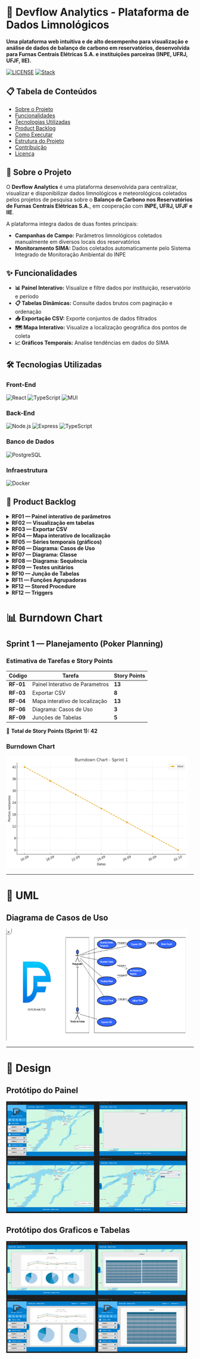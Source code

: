# 🌊 Devflow Analytics - Plataforma de Dados Limnológicos

**Uma plataforma web intuitiva e de alto desempenho para visualização e análise de dados de balanço de carbono em reservatórios, desenvolvida para Furnas Centrais Elétricas S.A. e instituições parceiras (INPE, UFRJ, UFJF, IIE).**

[![LICENSE](https://img.shields.io/badge/license-MIT-lightgrey.svg)](https://choosealicense.com/licenses/mit/)
[![Stack](https://img.shields.io/badge/Stack-React%20%2B%20Node.js%20%2B%20PostgreSQL-blue)](https://github.com/seu-usuario/prj_2dsm)

## 📋 Tabela de Conteúdos

- [Sobre o Projeto](#-sobre-o-projeto)
- [Funcionalidades](#-funcionalidades)
- [Tecnologias Utilizadas](#-tecnologias-utilizadas)
- [Product Backlog](#-product-backlog)
- [Como Executar](#-como-executar)
- [Estrutura do Projeto](#-estrutura-do-projeto)
- [Contribuição](#-contribuição)
- [Licença](#-licença)

## 🚀 Sobre o Projeto

O **Devflow Analytics** é uma plataforma desenvolvida para centralizar, visualizar e disponibilizar dados limnológicos e meteorológicos coletados pelos projetos de pesquisa sobre o **Balanço de Carbono nos Reservatórios de Furnas Centrais Elétricas S.A.**, em cooperação com **INPE, UFRJ, UFJF e IIE**.

A plataforma integra dados de duas fontes principais:
- **Campanhas de Campo:** Parâmetros limnológicos coletados manualmente em diversos locais dos reservatórios
- **Monitoramento SIMA:** Dados coletados automaticamente pelo Sistema Integrado de Monitoração Ambiental do INPE

## ✨ Funcionalidades

- **📊 Painel Interativo:** Visualize e filtre dados por instituição, reservatório e período
- **📋 Tabelas Dinâmicas:** Consulte dados brutos com paginação e ordenação
- **📥 Exportação CSV:** Exporte conjuntos de dados filtrados
- **🗺️ Mapa Interativo:** Visualize a localização geográfica dos pontos de coleta
- **📈 Gráficos Temporais:** Analise tendências em dados do SIMA

## 🛠 Tecnologias Utilizadas

### Front-End
![React](https://img.shields.io/badge/React-20232A?style=for-the-badge&logo=react&logoColor=61DAFB)
![TypeScript](https://img.shields.io/badge/TypeScript-007ACC?style=for-the-badge&logo=typescript&logoColor=white)
![MUI](https://img.shields.io/badge/MUI-007FFF?style=for-the-badge&logo=mui&logoColor=white)

### Back-End
![Node.js](https://img.shields.io/badge/Node.js-43853D?style=for-the-badge&logo=node.js&logoColor=white)
![Express](https://img.shields.io/badge/Express.js-000000?style=for-the-badge&logo=express&logoColor=white)
![TypeScript](https://img.shields.io/badge/TypeScript-007ACC?style=for-the-badge&logo=typescript&logoColor=white)

### Banco de Dados
![PostgreSQL](https://img.shields.io/badge/PostgreSQL-316192?style=for-the-badge&logo=postgresql&logoColor=white)

### Infraestrutura
![Docker](https://img.shields.io/badge/Docker-2496ED?style=for-the-badge&logo=docker&logoColor=white)

## 📝 Product Backlog

<details>
<summary><b>RF01 — Painel interativo de parâmetros</b></summary>

**Como** Pesquisador / Analista de Dados  
**Quero** visualizar todos os parâmetros armazenados em um painel interativo e filtrá-los por instituição, reservatório e período de tempo  
**Para que** eu possa explorar rapidamente os dados coletados e identificar padrões e anomalias sem precisar consultar arquivos brutos.

**Critérios de Aceitação**
- O painel exibe a lista/grade dos parâmetros disponíveis (por ex.: temperatura, oxigênio, pH, etc.).  
- Existem controles de filtro para **Instituição**, **Reservatório** e **Período (data inicial / data final)**.  
- Filtros podem ser combinados e o painel atualiza os widgets imediatamente ao aplicar os filtros.  
- O painel apresenta sumarizações (contadores, média, mínimo, máximo) para o conjunto filtrado.  
- É possível selecionar um parâmetro para abrir detalhes (tabela, gráfico, localização).  
- Botão "Limpar filtros" disponível para resetar o estado.  
- Interface responsiva (desktop e tablet).
</details>

<details>
<summary><b>RF02 — Visualização em tabelas</b></summary>

**Como** Técnico de Campo / Analista de Dados  
**Quero** consultar e visualizar os dados em formato de tabela  
**Para que** possa inspecionar registros individuais, verificar metadados e preparar subconjuntos para análise.

**Critérios de Aceitação**
- A tabela mostra: *timestamp*, *parâmetro*, *valor*, *unidade*, *latitude*, *longitude*, *instituição*, *método de coleta (manual/SIMA)*, *ponto de coleta / campanha*.  
- A tabela respeita os filtros aplicados no painel (instituição, reservatório, período).  
- Ordenação por qualquer coluna (asc/desc).  
- Paginação e opção de tamanho de página (10/25/50/100).  
- Busca/filtragem de texto livre dentro da tabela.  
- Possibilidade de ocultar/mostrar colunas.  
- Clique em linha abre detalhe do registro (modal ou painel lateral) com metadados completos.
</details>

<details>
<summary><b>RF03 — Exportar CSV</b></summary>

**Como** Analista de Dados / Pesquisador  
**Quero** exportar os dados consultados para CSV  
**Para que** possa realizar análises offline, integrar com scripts e compartilhar com colaboradores.

**Critérios de Aceitação**
- Botão "Exportar CSV" visível quando há resultados na tabela ou painel.  
- CSV contém cabeçalho com nomes das colunas e todos os registros resultantes dos filtros aplicados.  
- CSV inclui metadados essenciais (instituição, reservatório, método de coleta, timestamp em ISO 8601).  
- Opções de exportação: (a) registros da página atual; (b) todos os registros do resultado.  
- Notificação ao usuário quando a exportação for concluída e download imediato do arquivo.  
- Para exportações grandes, o sistema fornece feedback claro sobre procesamento (por ex.: aviso de geração/espera).
</details>

<details>
<summary><b>RF04 — Mapa interativo de localização</b></summary>

**Como** Técnico de Campo / Pesquisador / Gestor  
**Quero** consultar e visualizar a localização dos pontos de coleta em um mapa interativo  
**Para que** eu possa entender a distribuição espacial das amostras, localizar pontos de interesse e planejar campanhas de campo.

**Critérios de Aceitação**
- O mapa mostra marcadores para cada ponto de coleta (latitude/longitude).  
- Marcadores respeitam filtros aplicados (instituição, reservatório, período, parâmetros).  
- Clique no marcador abre popup com resumo: identificação, instituição, tipos de amostra, últimos valores, link para registros em tabela/detalhe.  
- Clusterização de marcadores quando há muitos pontos próximos, com expansão ao dar zoom.  
- Controles de navegação (zoom, arrastar) e reset de vista.  
- Camadas/ícones distintos para pontos **manuais (campanhas)** e **SIMA (automático)**.  
- Opção de exportar pontos filtrados como KML/GeoJSON (opcional).
</details>

<details>
<summary><b>RF05 — Séries temporais (gráficos)</b></summary>

**Como** Pesquisador / Analista de Séries Temporais  
**Quero** exibir os dados de séries temporais (parâmetros coletados pelo SIMA) em gráficos  
**Para que** possa analisar tendências, sazonalidades e eventos ao longo do tempo.

**Critérios de Aceitação**
- Usuário pode selecionar um ou mais parâmetros para plotar no gráfico.  
- Eixo X = tempo (timestamps), eixo Y = valores; unidades claramente indicadas.  
- Gráfico respeita filtros de período e ponto de coleta (SIMA).  
- Zoom por seleção (drag-to-zoom) e reset do zoom disponível.  
- Opções de agregação temporal (raw, média diária, média mensal) ou indicação de que não houve agregação.  
- Possibilidade de sobrepor múltiplas séries e ativar/desativar séries via legenda.  
- Exportar gráfico como imagem (PNG/SVG) e exportar dados do gráfico (CSV).  
- Tooltips mostram timestamp e valor exato ao passar o cursor.
</details>

<details>
<summary><b>RF06 — Diagrama: Casos de Uso</b></summary>

**Como** X  
**Quero** Y  
**Para que** Z

**Critérios de Aceitação**
- Escrever
</details>

<details>
<summary><b>RF07 — Diagrama: Classe</b></summary>

**Como** X  
**Quero** Y  
**Para que** Z

**Critérios de Aceitação**
- Escrever
</details>

<details>
<summary><b>RF08 — Diagrama: Sequência</b></summary>

**Como** X  
**Quero** Y  
**Para que** Z

**Critérios de Aceitação**
- Escrever
</details>

<details>
<summary><b>RF09 — Testes unitários</b></summary>

**Como** X  
**Quero** Y  
**Para que** Z

**Critérios de Aceitação**
- Escrever
</details>

<details>
<summary><b>RF10 — Junção de Tabelas</b></summary>

**Como** analista de dados do INPE  
**Quero** aplicar junções entre tabelas do banco limnologia_db (parâmetros, reservatórios, instituições e campanhas)  
**Para que** seja possível gerar relatórios que combinem informações relevantes e respondam perguntas práticas sobre as coletas.

**Critérios de Aceitação**
- Criar 5 consultas SQL utilizando JOIN entre as tabelas do banco.
- Cada consulta deve responder a uma questão prática do INPE, incluindo:
  - Relacionar parâmetros coletados com seus respectivos reservatórios.
  - Relacionar campanhas realizadas e as instituições responsáveis.
  - Relacionar séries temporais do SIMA com parâmetros correspondentes.
  - Relacionar localizações de coleta (georreferenciadas) com dados coletados.
  - Listar todos os parâmetros coletados por cada instituição.
- Cada consulta deve ser validada, retornando dados consistentes e prontos para uso em relatórios.
</details>

<details>
<summary><b>RF11 — Funções Agrupadoras</b></summary>

**Como** X  
**Quero** Y  
**Para que** Z

**Critérios de Aceitação**
- Escrever
</details>

<details>
<summary><b>RF12 — Stored Procedure</b></summary>

**Como** X  
**Quero** Y  
**Para que** Z

**Critérios de Aceitação**
- Escrever
</details>

<details>
<summary><b>RF12 — Triggers</b></summary>

**Como** X  
**Quero** Y  
**Para que** Z

**Critérios de Aceitação**
- Escrever
</details>

# 📊 Burndown Chart

## Sprint 1 — Planejamento (Poker Planning)

### Estimativa de Tarefas e Story Points

| Código | Tarefa | Story Points |
|--------|--------|--------------|
| **RF-01** | Painel Interativo de Parametros | **13** |
| **RF-03** | Exportar CSV | **8** |
| **RF-04** | Mapa interativo de localização | **13** |
| **RF-06** | Diagrama: Casos de Uso | **3** |
| **RF-09** | Junções de Tabelas | **5** |

🔹 **Total de Story Points (Sprint 1): 42**

### Burndown Chart
<img width="487" height="299" alt="Burndown Chart Sprint 1" src= "https://github.com/prjDevflow/prj_2dsm/blob/main/docs/Imagens/burndown_sprint1.png" />

---

# 📝 UML

## Diagrama de Casos de Uso
<img width="487" height="299" alt="Diagrama de Casos de Uso" src="https://github.com/prjDevflow/prj_2dsm/blob/main/docs/Imagens/DevflowAnalytics.png" />

---

# 🎨 Design

## Protótipo do Painel
<img width="487" height="299" alt="Protótipo do Painel" src="https://github.com/prjDevflow/prj_2dsm/blob/main/docs/Imagens/imagem_2025-09-18_211738787.png" />

## Protótipo dos Graficos e Tabelas
<img width="487" height="299" alt="Protótipo do Painel" src="https://github.com/prjDevflow/prj_2dsm/blob/main/docs/Imagens/DevflowDesign.png" />


